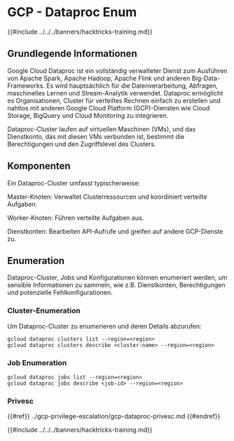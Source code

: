 # GCP - Dataproc Enum

{{#include ../../../banners/hacktricks-training.md}}

## Grundlegende Informationen

Google Cloud Dataproc ist ein vollständig verwalteter Dienst zum Ausführen von Apache Spark, Apache Hadoop, Apache Flink und anderen Big-Data-Frameworks. Es wird hauptsächlich für die Datenverarbeitung, Abfragen, maschinelles Lernen und Stream-Analytik verwendet. Dataproc ermöglicht es Organisationen, Cluster für verteiltes Rechnen einfach zu erstellen und nahtlos mit anderen Google Cloud Platform (GCP)-Diensten wie Cloud Storage, BigQuery und Cloud Monitoring zu integrieren.

Dataproc-Cluster laufen auf virtuellen Maschinen (VMs), und das Dienstkonto, das mit diesen VMs verbunden ist, bestimmt die Berechtigungen und den Zugriffslevel des Clusters.

## Komponenten

Ein Dataproc-Cluster umfasst typischerweise:

Master-Knoten: Verwaltet Clusterressourcen und koordiniert verteilte Aufgaben.

Worker-Knoten: Führen verteilte Aufgaben aus.

Dienstkonten: Bearbeiten API-Aufrufe und greifen auf andere GCP-Dienste zu.

## Enumeration

Dataproc-Cluster, Jobs und Konfigurationen können enumeriert werden, um sensible Informationen zu sammeln, wie z.B. Dienstkonten, Berechtigungen und potenzielle Fehlkonfigurationen.

### Cluster-Enumeration

Um Dataproc-Cluster zu enumerieren und deren Details abzurufen:
```
gcloud dataproc clusters list --region=<region>
gcloud dataproc clusters describe <cluster-name> --region=<region>
```
### Job Enumeration
```
gcloud dataproc jobs list --region=<region>
gcloud dataproc jobs describe <job-id> --region=<region>
```
### Privesc

{{#ref}}
../gcp-privilege-escalation/gcp-dataproc-privesc.md
{{#endref}}

{{#include ../../../banners/hacktricks-training.md}}
